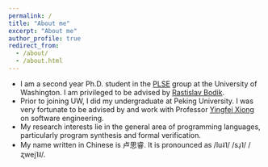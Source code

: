 ```yaml
---
permalink: /
title: "About me"
excerpt: "About me"
author_profile: true
redirect_from: 
  - /about/
  - /about.html
---
```


- I am a second year Ph.D. student in the [PLSE](https://uwplse.org/) group at the University of Washington. I am privileged to be advised by [Rastislav Bodik](https://homes.cs.washington.edu/~bodik/).
- Prior to joining UW, I did my undergraduate at Peking University. I was very fortunate to be advised by and work with Professor [Yingfei Xiong](https://xiongyingfei.github.io/) on software engineering.
- My research interests lie in the general area of programming languages, particularly program synthesis and formal verification.
- My name written in Chinese is 卢思睿. It is pronounced as /lu˨˥/ /sɹ̩˥/ /ʐwei̯˥˨/.
